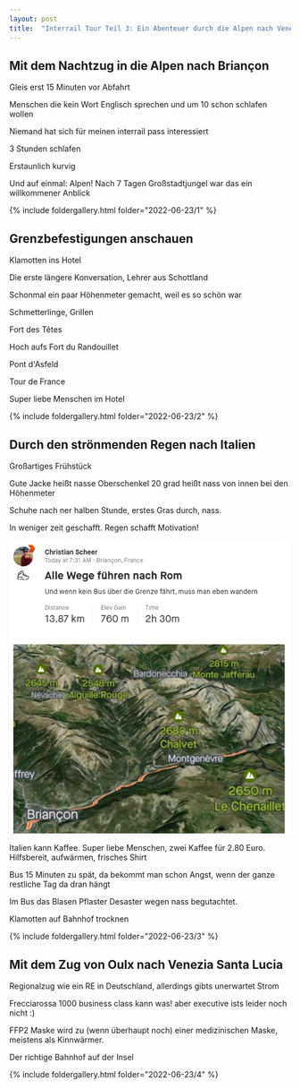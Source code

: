 ```yaml
---
layout: post
title:  "Interrail Tour Teil 3: Ein Abenteuer durch die Alpen nach Venedig"
---
```


## Mit dem Nachtzug in die Alpen nach Briançon
Gleis erst 15 Minuten vor Abfahrt 

Menschen die kein Wort Englisch sprechen und um 10 schon schlafen wollen 

Niemand hat sich für meinen interrail pass interessiert

3 Stunden schlafen

Erstaunlich kurvig

Und auf einmal: Alpen! Nach 7 Tagen Großstadtjungel war das ein willkommener Anblick


{% include foldergallery.html folder="2022-06-23/1" %}

## Grenzbefestigungen anschauen
Klamotten ins Hotel

Die erste längere Konversation, Lehrer aus Schottland

Schonmal ein paar Höhenmeter gemacht, weil es so schön war 

Schmetterlinge, Grillen 

Fort des Têtes

Hoch aufs Fort du Randouillet

Pont d'Asfeld


Tour de France

Super liebe Menschen im Hotel

{% include foldergallery.html folder="2022-06-23/2" %}

## Durch den strönmenden Regen nach Italien
Großartiges Frühstück


Gute Jacke heißt nasse Oberschenkel
20 grad heißt nass von innen bei den Höhenmeter

Schuhe nach ner halben Stunde, erstes Gras durch, nass. 

In weniger zeit geschafft. Regen schafft Motivation!

[![Wanderung](/assets/wanderung_fr_it.png)](https://www.strava.com/activities/7349119635)


Italien kann Kaffee. Super liebe Menschen, zwei Kaffee für 2.80 Euro. Hilfsbereit, aufwärmen, frisches Shirt

Bus 15 Minuten zu spät, da bekommt man schon Angst, wenn der ganze restliche Tag da dran hängt 

Im Bus das Blasen Pflaster Desaster wegen nass begutachtet. 

Klamotten auf Bahnhof trocknen

{% include foldergallery.html folder="2022-06-23/3" %}

## Mit dem Zug von Oulx nach Venezia Santa Lucia
Regionalzug wie ein RE in Deutschland, allerdings gibts unerwartet Strom

Frecciarossa 1000 business class kann was! aber executive ists leider noch nicht :)

FFP2 Maske wird zu (wenn überhaupt noch) einer medizinischen Maske, meistens als Kinnwärmer.


Der richtige Bahnhof auf der Insel

{% include foldergallery.html folder="2022-06-23/4" %}
